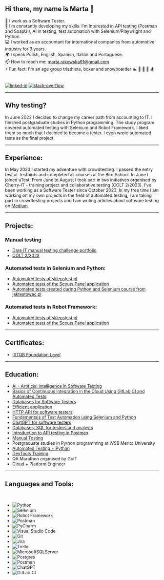 ## Hi there, my name is Marta 👋

🔭 I work as a Software Tester.</br>
:book: I’m constantly developing my skills. I'm interested in API testing (Postman and SoapUI), AI in testing, test automation with Selenium/Playwright and Python.<br/>
:computer: I worked as an accountant for international companies from automotive industry for 9 years.<br/>
:earth_africa: I speak Polish, English, Spanish, Italian and Portuguese.</br>
📫 How to reach me: marta.rakowska91@gmail.com</br>
⚡ Fun fact: I'm an age group triathlete, boxer and snowboarder :swimmer: :bicyclist: :runner: 🥊 :snowboarder: </br>

<br>[<img alt="linked-in" src="https://img.shields.io/badge/linkedin-%230077B5.svg?&style=for-the-badge&logo=linkedin&logoColor=white" />](https://www.linkedin.com/in/marta-rakowska/)
[<img alt="stack-overflow" src="https://img.shields.io/badge/stack%20overflow-FE7A16?logo=stack-overflow&logoColor=white&style=for-the-badge" />](https://stackoverflow.com/users/preferences/20940392)</br>

---

## Why testing?

In June 2022 I decided to change my career path from accounting to IT. I finished postgraduate studies in Python programming. The study program covered automated testing with Selenium and Robot Framework. I liked them so much that I decided to become a tester. I even wrote automated tests as the final project. 

---

## Experience:

In May 2023 I started my adventure with crowdtesting. I passed the entry test at Testbirds and completed all courses at the Bird School. In June I joined uTest. From June to August I took part in two initiatives organised by Cherry-IT - training project and collaborative testing (COLT 2/2023). I've been working as a Software Tester since October 2023. In my free time I am working on my own projects in the field of automated testing, I am taking part in crowdtesting projects and I am writing articles about software testing on [Medium](https://medium.com/@marta.rakowska91).

---

## Projects:

### Manual testing
- [Dare IT manual testing challenge portfolio](https://github.com/marta-rakowska/qa_manual_testing_challenge)
- [COLT 2/2023](https://github.com/marta-rakowska/cherryit_portfolio)

### Automated tests in Selenium and Python:
- [Automated tests of sklepstest.pl](https://github.com/marta-rakowska/wsb_final_project_selenium)
- [Automated tests of the Scouts Panel application](https://github.com/marta-rakowska/challenge_portfolio)
- [Automated tests created during Python and Selenium course from jaktestowac.pl](https://github.com/marta-rakowska/jak_testowac)

### Automated tests in Robot Framework:
- [Automated tests of sklepstest.pl](https://github.com/marta-rakowska/wsb_final_project_robotframework)
- [Automated tests of the Scouts Panel application](https://github.com/marta-rakowska/panelscout_robotframework)

---

## Certificates:

- [ISTQB Foundation Level](https://drive.google.com/file/d/1YUL1X8XBDEQO5rMv6YipggRYFcss4V7_/view?usp=sharing)
  
---

## Education:
- [AI - Artificial Intelligence in Software Testing](https://verified.sertifier.com/en/verify/31075486442414/)
- [Basics of Continuous Integration in the Cloud Using GitLab CI and Automated Tests](https://drive.google.com/file/d/18RDKAKxXIgK1v5KTFmWOM1FdIh7_4b7i/view?usp=share_link)
- [Databases for Software Testers](https://drive.google.com/file/d/1evC7caxNO0sPI9BBNKVIrvYalhcmTlk_/view?usp=share_link)
- [Efficient application](https://drive.google.com/file/d/1l2mI3b38nRDj-CV0YD1ZO24zHpFAAKJL/view?usp=share_link)
- [HTTP API for software testers](https://drive.google.com/file/d/1hCLGCJm2qp5bFQHXQcfxUpSJR9bsqcNH/view?usp=share_link)
- [Fundamentals of Test Automation using Selenium and Python](https://drive.google.com/file/d/1vOas51LVfyWgSdDYwAv-sGOXfh3ydxBG/view?usp=share_link)
- [ChatGPT for software testers](https://drive.google.com/file/d/1hc44dc11STGmQNCa6-I8QU8GBfDyDjCL/view?usp=sharing)
- [Databases, SQL for testers and analysts](https://verified.sertifier.com/en/verify/87007665438130/?ref=email)
- [Introduction to API testing in Postman](https://verified.sertifier.com/en/verify/39975043577915/?ref=email)
- [Manual Testing](https://drive.google.com/file/d/1vGorMJT6V2IGmfMkLgM8dLf5mBcApXnX/view?usp=share_link)
- Postgraduate studies in Python programming at WSB Merito University
- [Automated Testing + Python](https://drive.google.com/file/d/1Qbe5uFBji06DptyvsXEK3NXW1eORwgu5/view)
- [DevTools Training](https://drive.google.com/file/d/10l2J7vDOX6c2IxIiaT_B2S9dEpNWDEhO/view?usp=drivesdk)
- QA Marathon organised by GoIT
- [Cloud + Platform Engineer](https://drive.google.com/file/d/14lM9LMDL4oxaqiPYBBhiFXUpxcQ_sNj5/view)

---

## Languages and Tools:
<br/>

- ![Python](https://img.shields.io/badge/Python-3776AB?style=for-the-badge&logo=python&logoColor=white)
- ![Selenium](https://img.shields.io/badge/-selenium-%43B02A?style=for-the-badge&logo=selenium&logoColor=white)
- ![Robot Framework](https://a11ybadges.com/badge?logo=robotframework)
- ![Postman](https://img.shields.io/badge/Postman-FF6C37?style=for-the-badge&logo=postman&logoColor=white)
- ![PyCharm](https://img.shields.io/badge/PyCharm-000000.svg?&style=for-the-badge&logo=PyCharm&logoColor=white)
- ![Visual Studio Code](https://img.shields.io/badge/Visual%20Studio%20Code-0078d7.svg?style=for-the-badge&logo=visual-studio-code&logoColor=white)
- ![Git](https://img.shields.io/badge/GIT-E44C30?style=for-the-badge&logo=git&logoColor=white)
- ![Jira](https://img.shields.io/badge/Jira-0052CC?style=for-the-badge&logo=Jira&logoColor=white)
- ![Trello](https://img.shields.io/badge/Trello-%23026AA7.svg?style=for-the-badge&logo=Trello&logoColor=white)
- ![MicrosoftSQLServer](https://img.shields.io/badge/Microsoft%20SQL%20Server-CC2927?style=for-the-badge&logo=microsoft%20sql%20server&logoColor=white)
- ![Postgres](https://img.shields.io/badge/postgres-%23316192.svg?style=for-the-badge&logo=postgresql&logoColor=white)
- ![Postman](https://img.shields.io/badge/Postman-FF6C37?style=for-the-badge&logo=postman&logoColor=white)
- ![ChatGPT](https://img.shields.io/badge/chatGPT-74aa9c?style=for-the-badge&logo=openai&logoColor=white)
- ![GitLab CI](https://img.shields.io/badge/gitlab%20ci-%23181717.svg?style=for-the-badge&logo=gitlab&logoColor=white)





